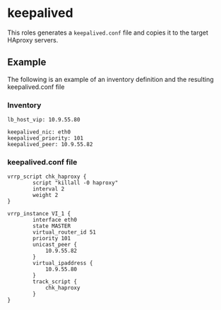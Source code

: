 # keepalived

This roles generates a `keepalived.conf` file and copies it to the target HAproxy servers. 

## Example
The following is an example of an inventory definition and the resulting keepalived.conf file

### Inventory

```
lb_host_vip: 10.9.55.80

keepalived_nic: eth0
keepalived_priority: 101
keepalived_peer: 10.9.55.82

```


### keepalived.conf file

```
vrrp_script chk_haproxy {         
        script "killall -0 haproxy"
        interval 2                
        weight 2                 
}

vrrp_instance VI_1 {
        interface eth0
        state MASTER
        virtual_router_id 51
        priority 101
        unicast_peer {
            10.9.55.82
        }
        virtual_ipaddress {
            10.9.55.80
        }
        track_script {
            chk_haproxy
        }
}

```
